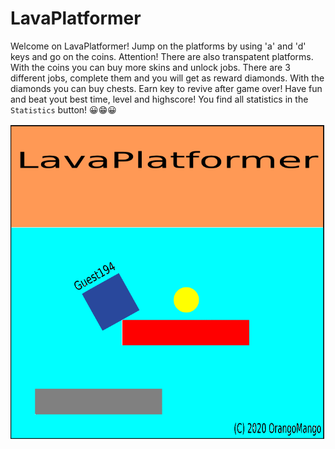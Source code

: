 # LavaPlatformer

Welcome on LavaPlatformer!
Jump on the platforms by using 'a' and 'd' keys and go on the coins. Attention! There are also transpatent platforms. With the coins you can buy more skins and unlock jobs. There are 3 different jobs, complete them and you will get as reward diamonds. With the diamonds you can buy chests. Earn key to revive after game over! Have fun and beat yout best time, level and highscore! You find all statistics in the `Statistics` button! 😀😁😀


![Image](Data/showupimage.gif)
